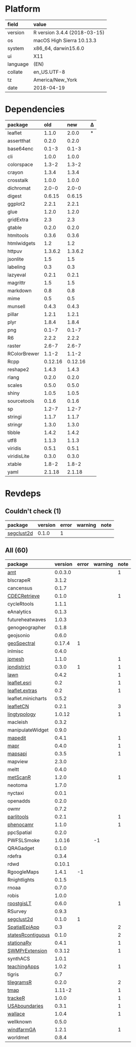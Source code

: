 # Platform

|field    |value                        |
|:--------|:----------------------------|
|version  |R version 3.4.4 (2018-03-15) |
|os       |macOS High Sierra 10.13.3    |
|system   |x86_64, darwin15.6.0         |
|ui       |X11                          |
|language |(EN)                         |
|collate  |en_US.UTF-8                  |
|tz       |America/New_York             |
|date     |2018-04-19                   |

# Dependencies

|package      |old     |new     |Δ  |
|:------------|:-------|:-------|:--|
|leaflet      |1.1.0   |2.0.0   |*  |
|assertthat   |0.2.0   |0.2.0   |   |
|base64enc    |0.1-3   |0.1-3   |   |
|cli          |1.0.0   |1.0.0   |   |
|colorspace   |1.3-2   |1.3-2   |   |
|crayon       |1.3.4   |1.3.4   |   |
|crosstalk    |1.0.0   |1.0.0   |   |
|dichromat    |2.0-0   |2.0-0   |   |
|digest       |0.6.15  |0.6.15  |   |
|ggplot2      |2.2.1   |2.2.1   |   |
|glue         |1.2.0   |1.2.0   |   |
|gridExtra    |2.3     |2.3     |   |
|gtable       |0.2.0   |0.2.0   |   |
|htmltools    |0.3.6   |0.3.6   |   |
|htmlwidgets  |1.2     |1.2     |   |
|httpuv       |1.3.6.2 |1.3.6.2 |   |
|jsonlite     |1.5     |1.5     |   |
|labeling     |0.3     |0.3     |   |
|lazyeval     |0.2.1   |0.2.1   |   |
|magrittr     |1.5     |1.5     |   |
|markdown     |0.8     |0.8     |   |
|mime         |0.5     |0.5     |   |
|munsell      |0.4.3   |0.4.3   |   |
|pillar       |1.2.1   |1.2.1   |   |
|plyr         |1.8.4   |1.8.4   |   |
|png          |0.1-7   |0.1-7   |   |
|R6           |2.2.2   |2.2.2   |   |
|raster       |2.6-7   |2.6-7   |   |
|RColorBrewer |1.1-2   |1.1-2   |   |
|Rcpp         |0.12.16 |0.12.16 |   |
|reshape2     |1.4.3   |1.4.3   |   |
|rlang        |0.2.0   |0.2.0   |   |
|scales       |0.5.0   |0.5.0   |   |
|shiny        |1.0.5   |1.0.5   |   |
|sourcetools  |0.1.6   |0.1.6   |   |
|sp           |1.2-7   |1.2-7   |   |
|stringi      |1.1.7   |1.1.7   |   |
|stringr      |1.3.0   |1.3.0   |   |
|tibble       |1.4.2   |1.4.2   |   |
|utf8         |1.1.3   |1.1.3   |   |
|viridis      |0.5.1   |0.5.1   |   |
|viridisLite  |0.3.0   |0.3.0   |   |
|xtable       |1.8-2   |1.8-2   |   |
|yaml         |2.1.18  |2.1.18  |   |

# Revdeps

## Couldn't check (1)

|package                              |version |error |warning |note |
|:------------------------------------|:-------|:-----|:-------|:----|
|[segclust2d](problems.md#segclust2d) |0.1.0   |1     |        |     |

## All (60)

|package                                            |version |error |warning |note |
|:--------------------------------------------------|:-------|:-----|:-------|:----|
|[amt](problems.md#amt)                             |0.0.3.0 |      |        |1    |
|blscrapeR                                          |3.1.2   |      |        |     |
|cancensus                                          |0.1.7   |      |        |     |
|[CDECRetrieve](problems.md#cdecretrieve)           |0.1.0   |      |        |1    |
|cycleRtools                                        |1.1.1   |      |        |     |
|eAnalytics                                         |0.1.3   |      |        |     |
|futureheatwaves                                    |1.0.3   |      |        |     |
|genogeographer                                     |0.1.8   |      |        |     |
|geojsonio                                          |0.6.0   |      |        |     |
|[geoSpectral](problems.md#geospectral)             |0.17.4  |1     |        |     |
|inlmisc                                            |0.4.0   |      |        |     |
|[jpmesh](problems.md#jpmesh)                       |1.1.0   |      |        |1    |
|[jpndistrict](problems.md#jpndistrict)             |0.3.0   |1     |        |1    |
|[lawn](problems.md#lawn)                           |0.4.2   |      |        |1    |
|[leaflet.esri](problems.md#leafletesri)            |0.2     |      |        |1    |
|[leaflet.extras](problems.md#leafletextras)        |0.2     |      |        |1    |
|leaflet.minicharts                                 |0.5.2   |      |        |     |
|[leafletCN](problems.md#leafletcn)                 |0.2.1   |      |        |3    |
|[lingtypology](problems.md#lingtypology)           |1.0.12  |      |        |1    |
|macleish                                           |0.3.2   |      |        |     |
|manipulateWidget                                   |0.9.0   |      |        |     |
|[mapedit](problems.md#mapedit)                     |0.4.1   |      |        |1    |
|[mapr](problems.md#mapr)                           |0.4.0   |      |        |1    |
|[mapsapi](problems.md#mapsapi)                     |0.3.5   |      |        |1    |
|mapview                                            |2.3.0   |      |        |     |
|meltt                                              |0.4.0   |      |        |     |
|[metScanR](problems.md#metscanr)                   |1.2.0   |      |        |1    |
|neotoma                                            |1.7.0   |      |        |     |
|nyctaxi                                            |0.0.1   |      |        |     |
|openadds                                           |0.2.0   |      |        |     |
|owmr                                               |0.7.2   |      |        |     |
|[parlitools](problems.md#parlitools)               |0.2.1   |      |        |1    |
|[phenocamr](problems.md#phenocamr)                 |1.1.0   |      |        |1    |
|ppcSpatial                                         |0.2.0   |      |        |     |
|PWFSLSmoke                                         |1.0.16  |      |-1      |     |
|QRAGadget                                          |0.1.0   |      |        |     |
|rdefra                                             |0.3.4   |      |        |     |
|rdwd                                               |0.10.1  |      |        |     |
|RgoogleMaps                                        |1.4.1   |-1    |        |     |
|Rnightlights                                       |0.1.5   |      |        |     |
|rnoaa                                              |0.7.0   |      |        |     |
|robis                                              |1.0.0   |      |        |     |
|[rpostgisLT](problems.md#rpostgislt)               |0.6.0   |      |        |1    |
|RSurvey                                            |0.9.3   |      |        |     |
|[segclust2d](problems.md#segclust2d)               |0.1.0   |1     |        |     |
|[SpatialEpiApp](problems.md#spatialepiapp)         |0.3     |      |        |2    |
|[statesRcontiguous](problems.md#statesrcontiguous) |0.1.0   |      |        |2    |
|[stationaRy](problems.md#stationary)               |0.4.1   |      |        |1    |
|[SWMPrExtension](problems.md#swmprextension)       |0.3.12  |      |        |1    |
|synthACS                                           |1.0.1   |      |        |     |
|[teachingApps](problems.md#teachingapps)           |1.0.2   |      |        |1    |
|tigris                                             |0.7     |      |        |     |
|[tilegramsR](problems.md#tilegramsr)               |0.2.0   |      |        |2    |
|[tmap](problems.md#tmap)                           |1.11-2  |      |        |1    |
|[trackeR](problems.md#tracker)                     |1.0.0   |      |        |1    |
|[USAboundaries](problems.md#usaboundaries)         |0.3.1   |      |        |1    |
|[wallace](problems.md#wallace)                     |1.0.4   |      |        |1    |
|wellknown                                          |0.5.0   |      |        |     |
|[windfarmGA](problems.md#windfarmga)               |1.2.1   |      |        |1    |
|worldmet                                           |0.8.4   |      |        |     |


